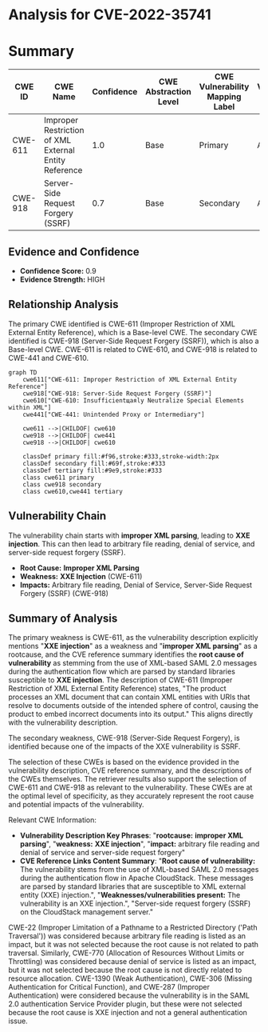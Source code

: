 # Analysis for CVE-2022-35741

# Summary
| CWE ID | CWE Name | Confidence | CWE Abstraction Level | CWE Vulnerability Mapping Label | CWE-Vulnerability Mapping Notes |
|---|---|---|---|---|---|
| CWE-611 | Improper Restriction of XML External Entity Reference | 1.0 | Base | Primary | Allowed |
| CWE-918 | Server-Side Request Forgery (SSRF) | 0.7 | Base | Secondary | Allowed |

## Evidence and Confidence

*   **Confidence Score:** 0.9
*   **Evidence Strength:** HIGH

## Relationship Analysis
The primary CWE identified is CWE-611 (Improper Restriction of XML External Entity Reference), which is a Base-level CWE. The secondary CWE identified is CWE-918 (Server-Side Request Forgery (SSRF)), which is also a Base-level CWE. CWE-611 is related to CWE-610, and CWE-918 is related to CWE-441 and CWE-610.

```mermaid
graph TD
    cwe611["CWE-611: Improper Restriction of XML External Entity Reference"]
    cwe918["CWE-918: Server-Side Request Forgery (SSRF)"]
    cwe610["CWE-610: Insufficientщаяly Neutralize Special Elements within XML"]
    cwe441["CWE-441: Unintended Proxy or Intermediary"]
    
    cwe611 -->|CHILDOF| cwe610
    cwe918 -->|CHILDOF| cwe441
    cwe918 -->|CHILDOF| cwe610
    
    classDef primary fill:#f96,stroke:#333,stroke-width:2px
    classDef secondary fill:#69f,stroke:#333
    classDef tertiary fill:#9e9,stroke:#333
    class cwe611 primary
    class cwe918 secondary
    class cwe610,cwe441 tertiary
```

## Vulnerability Chain
The vulnerability chain starts with **improper XML parsing**, leading to **XXE injection**. This can then lead to arbitrary file reading, denial of service, and server-side request forgery (SSRF).
  - **Root Cause:** **Improper XML Parsing**
  - **Weakness:** **XXE Injection** (CWE-611)
  - **Impacts:** Arbitrary file reading, Denial of Service, Server-Side Request Forgery (SSRF) (CWE-918)

## Summary of Analysis
The primary weakness is CWE-611, as the vulnerability description explicitly mentions "**XXE injection**" as a weakness and "**improper XML parsing**" as a rootcause, and the CVE reference summary identifies the **root cause of vulnerability** as stemming from the use of XML-based SAML 2.0 messages during the authentication flow which are parsed by standard libraries susceptible to **XXE injection**. The description of CWE-611 (Improper Restriction of XML External Entity Reference) states, "The product processes an XML document that can contain XML entities with URIs that resolve to documents outside of the intended sphere of control, causing the product to embed incorrect documents into its output." This aligns directly with the vulnerability description.

The secondary weakness, CWE-918 (Server-Side Request Forgery), is identified because one of the impacts of the XXE vulnerability is SSRF.

The selection of these CWEs is based on the evidence provided in the vulnerability description, CVE reference summary, and the descriptions of the CWEs themselves. The retriever results also support the selection of CWE-611 and CWE-918 as relevant to the vulnerability. These CWEs are at the optimal level of specificity, as they accurately represent the root cause and potential impacts of the vulnerability.

Relevant CWE Information:
- **Vulnerability Description Key Phrases**: "**rootcause:** **improper XML parsing**", "**weakness:** **XXE injection**", "**impact:** arbitrary file reading and denial of service and server-side request forgery"
- **CVE Reference Links Content Summary**: "**Root cause of vulnerability:** The vulnerability stems from the use of XML-based SAML 2.0 messages during the authentication flow in Apache CloudStack. These messages are parsed by standard libraries that are susceptible to XML external entity (XXE) injection.", "**Weaknesses/vulnerabilities present:** The vulnerability is an XXE injection.", "Server-side request forgery (SSRF) on the CloudStack management server."

CWE-22 (Improper Limitation of a Pathname to a Restricted Directory ('Path Traversal')) was considered because arbitrary file reading is listed as an impact, but it was not selected because the root cause is not related to path traversal. Similarly, CWE-770 (Allocation of Resources Without Limits or Throttling) was considered because denial of service is listed as an impact, but it was not selected because the root cause is not directly related to resource allocation.
CWE-1390 (Weak Authentication), CWE-306 (Missing Authentication for Critical Function), and CWE-287 (Improper Authentication) were considered because the vulnerability is in the SAML 2.0 authentication Service Provider plugin, but these were not selected because the root cause is XXE injection and not a general authentication issue.